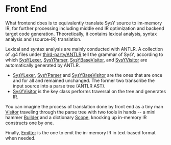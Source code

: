 # Front End

What frontend does is to equivalently translate SysY source to im-memory IR, for further processing
including middle end IR optimization and backend target code generation. Theoretically, it contains lexical
analysis, syntax analysis and (source-IR) translation.

Lexical and syntax analysis are mainly conducted with ANTLR. A collection of .g4 files under 
[third-party/ANTLR](../../third-party/ANTLR) tell the grammar of SysY, according to which
[SysYLexer](SysYLexer.java), [SysYParser](SysYParser.java), [SysYBaseVisitor](SysYBaseVisitor.java), and
[SysYVisitor](SysYVisitor.java) are automatically generated by ANTLR.

* [SysYLexer](SysYLexer.java), [SysYParser](SysYParser.java) and [SysYBaseVisitor](SysYBaseVisitor.java) are
the ones that are once and for all and remained unchanged. The former two transcribe the input source into a 
parse tree (ANTLR AST).
* [SysYVisitor](SysYVisitor.java) is the key class performs traversal on the tree and generates IR. 

You can imagine the process of translation done by front end as a tiny man [Visitor](SysYVisitor.java) traveling
through the parse tree with two tools in hands -- a mini hammer [Builder](IRBuilder.java) and 
a dictionary [Scope](Scope.java), knocking up in-memory IR constructs one by one. 

Finally, [Emitter](IREmitter.java) is the one to emit the in-memory IR in text-based format when needed. 